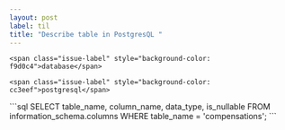 ```yaml
---
layout: post
label: til
title: "Describe table in PostgresQL "
---
```


<p>
  
  	<span class="issue-label" style="background-color: f9d0c4">database</span>
  
  	<span class="issue-label" style="background-color: cc3eef">postgresql</span>
  
</p>
```sql
SELECT 
   table_name, 
   column_name, 
   data_type,
   is_nullable
FROM 
   information_schema.columns
WHERE 
   table_name = 'compensations';
```


